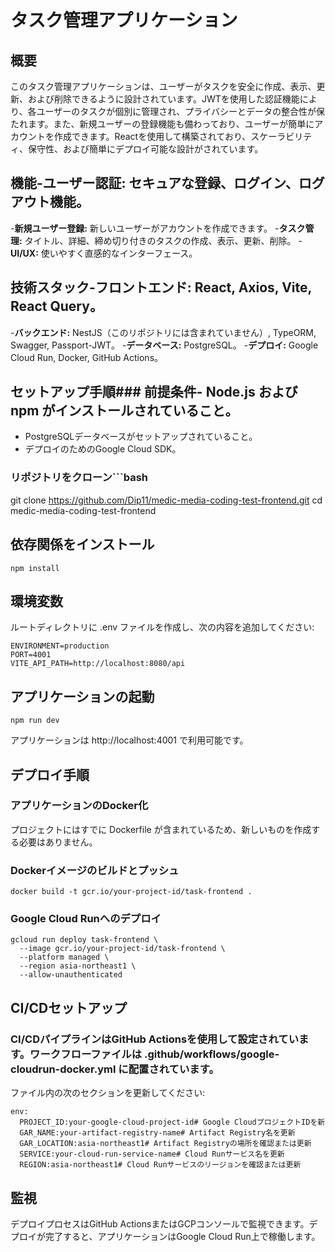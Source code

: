 # タスク管理アプリケーション
## 概要
このタスク管理アプリケーションは、ユーザーがタスクを安全に作成、表示、更新、および削除できるように設計されています。JWTを使用した認証機能により、各ユーザーのタスクが個別に管理され、プライバシーとデータの整合性が保たれます。また、新規ユーザーの登録機能も備わっており、ユーザーが簡単にアカウントを作成できます。Reactを使用して構築されており、スケーラビリティ、保守性、および簡単にデプロイ可能な設計がされています。

## 機能-**ユーザー認証:** セキュアな登録、ログイン、ログアウト機能。
-**新規ユーザー登録:** 新しいユーザーがアカウントを作成できます。
-**タスク管理:** タイトル、詳細、締め切り付きのタスクの作成、表示、更新、削除。
-**UI/UX:** 使いやすく直感的なインターフェース。

## 技術スタック-**フロントエンド:** React, Axios, Vite, React Query。
-**バックエンド:** NestJS（このリポジトリには含まれていません）, TypeORM, Swagger, Passport-JWT。
-**データベース:** PostgreSQL。
-**デプロイ:** Google Cloud Run, Docker, GitHub Actions。

## セットアップ手順### 前提条件- Node.js および npm がインストールされていること。
- PostgreSQLデータベースがセットアップされていること。
- デプロイのためのGoogle Cloud SDK。

### リポジトリをクローン```bash
git clone https://github.com/Dip11/medic-media-coding-test-frontend.git
cd medic-media-coding-test-frontend

## 依存関係をインストール
```
npm install
```

## 環境変数
ルートディレクトリに .env ファイルを作成し、次の内容を追加してください:
```
ENVIRONMENT=production
PORT=4001
VITE_API_PATH=http://localhost:8080/api
```

## アプリケーションの起動
```
npm run dev
```
アプリケーションは http://localhost:4001 で利用可能です。

## デプロイ手順
### アプリケーションのDocker化
プロジェクトにはすでに Dockerfile が含まれているため、新しいものを作成する必要はありません。

### Dockerイメージのビルドとプッシュ
```
docker build -t gcr.io/your-project-id/task-frontend .
```

### Google Cloud Runへのデプロイ
```
gcloud run deploy task-frontend \
  --image gcr.io/your-project-id/task-frontend \
  --platform managed \
  --region asia-northeast1 \
  --allow-unauthenticated
```

## CI/CDセットアップ
### CI/CDパイプラインはGitHub Actionsを使用して設定されています。ワークフローファイルは .github/workflows/google-cloudrun-docker.yml に配置されています。

ファイル内の次のセクションを更新してください:

```
env:
  PROJECT_ID:your-google-cloud-project-id# Google CloudプロジェクトIDを新
  GAR_NAME:your-artifact-registry-name# Artifact Registry名を更新
  GAR_LOCATION:asia-northeast1# Artifact Registryの場所を確認または更新
  SERVICE:your-cloud-run-service-name# Cloud Runサービス名を更新
  REGION:asia-northeast1# Cloud Runサービスのリージョンを確認または更新
```

## 監視
デプロイプロセスはGitHub ActionsまたはGCPコンソールで監視できます。デプロイが完了すると、アプリケーションはGoogle Cloud Run上で稼働します。
